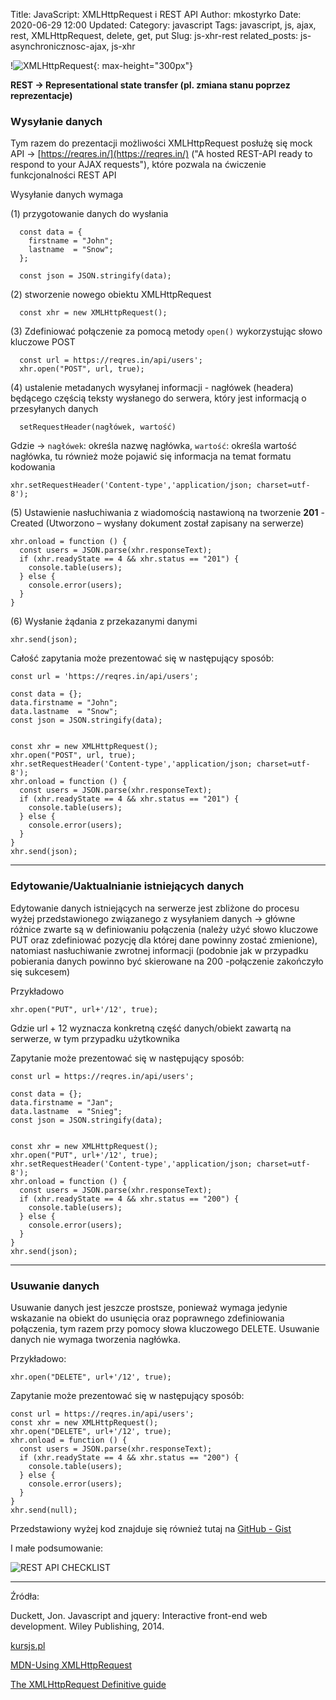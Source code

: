 Title: JavaScript: XMLHttpRequest i REST API
Author: mkostyrko
Date: 2020-06-29 12:00
Updated:
Category: javascript
Tags: javascript, js, ajax, rest, XMLHttpRequest, delete, get, put
Slug: js-xhr-rest
related_posts: js-asynchronicznosc-ajax, js-xhr

!![XMLHttpRequest](https://phpenthusiast.com/theme/assets/images/blog/what_is_rest_api.png?021019a){: max-height="300px"}

**REST -> Representational state transfer (pl. zmiana stanu poprzez reprezentacje)**


### Wysyłanie danych

Tym razem do prezentacji możliwości XMLHttpRequest posłużę się mock API -> [https://reqres.in/](https://reqres.in/) ("A hosted REST-API ready to respond to your AJAX requests"), które pozwala na ćwiczenie funkcjonalności REST API 

Wysyłanie danych wymaga

(1) przygotowanie danych do wysłania 

      const data = {
        firstname = "John";
        lastname  = "Snow";
      };

      const json = JSON.stringify(data);


(2) stworzenie nowego obiektu XMLHttpRequest 

      const xhr = new XMLHttpRequest();

(3) Zdefiniować połączenie za pomocą metody `open()` wykorzystując słowo kluczowe POST 

      const url = https://reqres.in/api/users';
      xhr.open("POST", url, true);

(4) ustalenie metadanych wysyłanej informacji - nagłówek (headera) będącego częścią teksty wysłanego do serwera, który jest informacją o przesyłanych danych 

      setRequestHeader(nagłówek, wartość)
    
Gdzie -> `nagłówek`: określa nazwę nagłówka, `wartość`: określa wartość nagłówka, tu również może pojawić się informacja na temat formatu kodowania

    xhr.setRequestHeader('Content-type','application/json; charset=utf-8');

(5) Ustawienie nasłuchiwania z wiadomością nastawioną na tworzenie **201** - Created (Utworzono – wysłany dokument został zapisany na serwerze)

    xhr.onload = function () {
      const users = JSON.parse(xhr.responseText);
      if (xhr.readyState == 4 && xhr.status == "201") {
        console.table(users);
      } else {
        console.error(users);
      }
    }

(6) Wysłanie żądania z przekazanymi danymi

    xhr.send(json);

Całość zapytania może prezentować się w następujący sposób:

    const url = 'https://reqres.in/api/users';

    const data = {};
    data.firstname = "John";
    data.lastname  = "Snow";
    const json = JSON.stringify(data);


    const xhr = new XMLHttpRequest();
    xhr.open("POST", url, true);
    xhr.setRequestHeader('Content-type','application/json; charset=utf-8');
    xhr.onload = function () {
      const users = JSON.parse(xhr.responseText);
      if (xhr.readyState == 4 && xhr.status == "201") {
        console.table(users);
      } else {
        console.error(users);
      }
    }
    xhr.send(json);

---

### Edytowanie/Uaktualnianie istniejących danych

Edytowanie danych istniejących na serwerze jest zbliżone do procesu wyżej przedstawionego związanego z wysyłaniem danych -> główne różnice zwarte są w definiowaniu połączenia (należy użyć słowo kluczowe PUT oraz zdefiniować pozycję dla której dane powinny zostać zmienione), natomiast nasłuchiwanie zwrotnej informacji (podobnie jak w przypadku pobierania danych powinno być skierowane na 200 -połączenie zakończyło się sukcesem)

Przykładowo 

    xhr.open("PUT", url+'/12', true);

Gdzie url + 12 wyznacza konkretną część danych/obiekt zawartą na serwerze, w tym przypadku użytkownika


Zapytanie może prezentować się w następujący sposób:

    const url = https://reqres.in/api/users';

    const data = {};
    data.firstname = "Jan";
    data.lastname  = "Snieg";
    const json = JSON.stringify(data);


    const xhr = new XMLHttpRequest();
    xhr.open("PUT", url+'/12', true);
    xhr.setRequestHeader('Content-type','application/json; charset=utf-8');
    xhr.onload = function () {
      const users = JSON.parse(xhr.responseText);
      if (xhr.readyState == 4 && xhr.status == "200") {
        console.table(users);
      } else {
        console.error(users);
      }
    }
    xhr.send(json);


---
### Usuwanie danych

Usuwanie danych jest jeszcze prostsze, ponieważ wymaga jedynie wskazanie na obiekt do usunięcia oraz  poprawnego zdefiniowania połączenia, tym razem przy pomocy słowa kluczowego DELETE. Usuwanie danych nie wymaga tworzenia nagłówka.

Przykładowo:

    xhr.open("DELETE", url+'/12', true);

Zapytanie może prezentować się w następujący sposób:

    const url = https://reqres.in/api/users';
    const xhr = new XMLHttpRequest();
    xhr.open("DELETE", url+'/12', true);
    xhr.onload = function () {
      const users = JSON.parse(xhr.responseText);
      if (xhr.readyState == 4 && xhr.status == "200") {
        console.table(users);
      } else {
        console.error(users);
      }
    }
    xhr.send(null);



Przedstawiony wyżej kod znajduje się również tutaj na [GitHub - Gist](https://gist.github.com/kostyrko/d04ed2eb6aa9b9d9dc87d07e5f6e0c0a)

I małe podsumowanie:

![REST API CHECKLIST](https://usercontent.one/wp/www.kennethlange.com/wp-content/uploads/2020/04/customer_rest_api-624x314.png)

---

Źródła:


Duckett, Jon. Javascript and jquery: Interactive front-end web development. Wiley Publishing, 2014.

[kursjs.pl](http://kursjs.pl/kurs/ajax/xmlhttprequest.php)

[MDN-Using XMLHttpRequest](https://developer.mozilla.org/en-US/docs/Web/API/XMLHttpRequest/Using_XMLHttpRequest)

[The XMLHttpRequest Definitive guide](https://medium.com/@giacintocarlucci/xmlhttprquest-definitive-guide-e3a2fd7a85a4)



